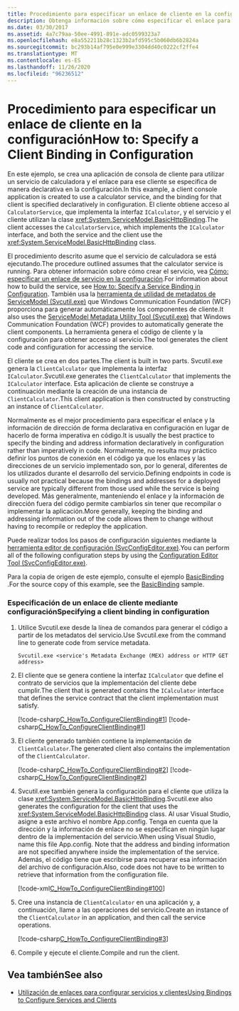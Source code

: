 ```yaml
---
title: Procedimiento para especificar un enlace de cliente en la configuración
description: Obtenga información sobre cómo especificar el enlace para un cliente WCF mediante declaración en un archivo de configuración. El cliente tiene acceso a un servicio en este ejemplo.
ms.date: 03/30/2017
ms.assetid: 4a7c79aa-50ee-4991-891e-adc0599323a7
ms.openlocfilehash: e8a552211b28c1323b2afd595c5b060db6b2824a
ms.sourcegitcommit: bc293b14af795e0e999e3304dd40c0222cf2ffe4
ms.translationtype: MT
ms.contentlocale: es-ES
ms.lasthandoff: 11/26/2020
ms.locfileid: "96236512"
---
```

# <a name="how-to-specify-a-client-binding-in-configuration"></a><span data-ttu-id="325ac-104">Procedimiento para especificar un enlace de cliente en la configuración</span><span class="sxs-lookup"><span data-stu-id="325ac-104">How to: Specify a Client Binding in Configuration</span></span>

<span data-ttu-id="325ac-105">En este ejemplo, se crea una aplicación de consola de cliente para utilizar un servicio de calculadora y el enlace para ese cliente se especifica de manera declarativa en la configuración.</span><span class="sxs-lookup"><span data-stu-id="325ac-105">In this example, a client console application is created to use a calculator service, and the binding for that client is specified declaratively in configuration.</span></span> <span data-ttu-id="325ac-106">El cliente obtiene acceso al `CalculatorService`, que implementa la interfaz `ICalculator`, y el servicio y el cliente utilizan la clase <xref:System.ServiceModel.BasicHttpBinding>.</span><span class="sxs-lookup"><span data-stu-id="325ac-106">The client accesses the `CalculatorService`, which implements the `ICalculator` interface, and both the service and the client use the <xref:System.ServiceModel.BasicHttpBinding> class.</span></span>  
  
 <span data-ttu-id="325ac-107">El procedimiento descrito asume que el servicio de calculadora se está ejecutando.</span><span class="sxs-lookup"><span data-stu-id="325ac-107">The procedure outlined assumes that the calculator service is running.</span></span> <span data-ttu-id="325ac-108">Para obtener información sobre cómo crear el servicio, vea [Cómo: especificar un enlace de servicio en la configuración](how-to-specify-a-service-binding-in-configuration.md).</span><span class="sxs-lookup"><span data-stu-id="325ac-108">For information about how to build the service, see [How to: Specify a Service Binding in Configuration](how-to-specify-a-service-binding-in-configuration.md).</span></span> <span data-ttu-id="325ac-109">También usa la [herramienta de utilidad de metadatos de ServiceModel (Svcutil.exe)](servicemodel-metadata-utility-tool-svcutil-exe.md) que Windows Communication Foundation (WCF) proporciona para generar automáticamente los componentes de cliente.</span><span class="sxs-lookup"><span data-stu-id="325ac-109">It also uses the [ServiceModel Metadata Utility Tool (Svcutil.exe)](servicemodel-metadata-utility-tool-svcutil-exe.md) that Windows Communication Foundation (WCF) provides to automatically generate the client components.</span></span> <span data-ttu-id="325ac-110">La herramienta genera el código de cliente y la configuración para obtener acceso al servicio.</span><span class="sxs-lookup"><span data-stu-id="325ac-110">The tool generates the client code and configuration for accessing the service.</span></span>  
  
 <span data-ttu-id="325ac-111">El cliente se crea en dos partes.</span><span class="sxs-lookup"><span data-stu-id="325ac-111">The client is built in two parts.</span></span> <span data-ttu-id="325ac-112">Svcutil.exe genera la `ClientCalculator` que implementa la interfaz `ICalculator`.</span><span class="sxs-lookup"><span data-stu-id="325ac-112">Svcutil.exe generates the `ClientCalculator` that implements the `ICalculator` interface.</span></span> <span data-ttu-id="325ac-113">Esta aplicación de cliente se construye a continuación mediante la creación de una instancia de `ClientCalculator`.</span><span class="sxs-lookup"><span data-stu-id="325ac-113">This client application is then constructed by constructing an instance of `ClientCalculator`.</span></span>  
  
 <span data-ttu-id="325ac-114">Normalmente es el mejor procedimiento para especificar el enlace y la información de dirección de forma declarativa en configuración en lugar de hacerlo de forma imperativa en código.</span><span class="sxs-lookup"><span data-stu-id="325ac-114">It is usually the best practice to specify the binding and address information declaratively in configuration rather than imperatively in code.</span></span> <span data-ttu-id="325ac-115">Normalmente, no resulta muy práctico definir los puntos de conexión en el código ya que los enlaces y las direcciones de un servicio implementado son, por lo general, diferentes de los utilizados durante el desarrollo del servicio.</span><span class="sxs-lookup"><span data-stu-id="325ac-115">Defining endpoints in code is usually not practical because the bindings and addresses for a deployed service are typically different from those used while the service is being developed.</span></span> <span data-ttu-id="325ac-116">Más generalmente, manteniendo el enlace y la información de dirección fuera del código permite cambiarlos sin tener que recompilar o implementar la aplicación.</span><span class="sxs-lookup"><span data-stu-id="325ac-116">More generally, keeping the binding and addressing information out of the code allows them to change without having to recompile or redeploy the application.</span></span>  
  
 <span data-ttu-id="325ac-117">Puede realizar todos los pasos de configuración siguientes mediante la [herramienta editor de configuración (SvcConfigEditor.exe)](configuration-editor-tool-svcconfigeditor-exe.md).</span><span class="sxs-lookup"><span data-stu-id="325ac-117">You can perform all of the following configuration steps by using the [Configuration Editor Tool (SvcConfigEditor.exe)](configuration-editor-tool-svcconfigeditor-exe.md).</span></span>  
  
 <span data-ttu-id="325ac-118">Para la copia de origen de este ejemplo, consulte el ejemplo [BasicBinding](./samples/basicbinding.md) .</span><span class="sxs-lookup"><span data-stu-id="325ac-118">For the source copy of this example, see the [BasicBinding](./samples/basicbinding.md) sample.</span></span>  
  
### <a name="specifying-a-client-binding-in-configuration"></a><span data-ttu-id="325ac-119">Especificación de un enlace de cliente mediante configuración</span><span class="sxs-lookup"><span data-stu-id="325ac-119">Specifying a client binding in configuration</span></span>  
  
1. <span data-ttu-id="325ac-120">Utilice Svcutil.exe desde la línea de comandos para generar el código a partir de los metadatos del servicio.</span><span class="sxs-lookup"><span data-stu-id="325ac-120">Use Svcutil.exe from the command line to generate code from service metadata.</span></span>  
  
    ```console  
    Svcutil.exe <service's Metadata Exchange (MEX) address or HTTP GET address>
    ```  
  
2. <span data-ttu-id="325ac-121">El cliente que se genera contiene la interfaz `ICalculator` que define el contrato de servicios que la implementación del cliente debe cumplir.</span><span class="sxs-lookup"><span data-stu-id="325ac-121">The client that is generated contains the `ICalculator` interface that defines the service contract that the client implementation must satisfy.</span></span>  
  
     [!code-csharp[C_HowTo_ConfigureClientBinding#1](../../../samples/snippets/csharp/VS_Snippets_CFX/c_howto_configureclientbinding/cs/generatedclient.cs#1)]
     [!code-csharp[C_HowTo_ConfigureClientBinding#1](../../../samples/snippets/csharp/VS_Snippets_CFX/c_howto_configureclientbinding/cs/source.cs#1)]  
  
3. <span data-ttu-id="325ac-122">El cliente generado también contiene la implementación de `ClientCalculator`.</span><span class="sxs-lookup"><span data-stu-id="325ac-122">The generated client also contains the implementation of the `ClientCalculator`.</span></span>  
  
     [!code-csharp[C_HowTo_ConfigureClientBinding#2](../../../samples/snippets/csharp/VS_Snippets_CFX/c_howto_configureclientbinding/cs/generatedclient.cs#2)]
     [!code-csharp[C_HowTo_ConfigureClientBinding#2](../../../samples/snippets/csharp/VS_Snippets_CFX/c_howto_configureclientbinding/cs/source.cs#2)]  
  
4. <span data-ttu-id="325ac-123">Svcutil.exe también genera la configuración para el cliente que utiliza la clase <xref:System.ServiceModel.BasicHttpBinding>.</span><span class="sxs-lookup"><span data-stu-id="325ac-123">Svcutil.exe also generates the configuration for the client that uses the <xref:System.ServiceModel.BasicHttpBinding> class.</span></span> <span data-ttu-id="325ac-124">Al usar Visual Studio, asigne a este archivo el nombre App.config. Tenga en cuenta que la dirección y la información de enlace no se especifican en ningún lugar dentro de la implementación del servicio.</span><span class="sxs-lookup"><span data-stu-id="325ac-124">When using Visual Studio, name this file App.config. Note that the address and binding information are not specified anywhere inside the implementation of the service.</span></span> <span data-ttu-id="325ac-125">Además, el código tiene que escribirse para recuperar esa información del archivo de configuración.</span><span class="sxs-lookup"><span data-stu-id="325ac-125">Also, code does not have to be written to retrieve that information from the configuration file.</span></span>  
  
     [!code-xml[C_HowTo_ConfigureClientBinding#100](../../../samples/snippets/csharp/VS_Snippets_CFX/c_howto_configureclientbinding/common/client.exe.config#100)]

5. <span data-ttu-id="325ac-126">Cree una instancia de `ClientCalculator` en una aplicación y, a continuación, llame a las operaciones del servicio.</span><span class="sxs-lookup"><span data-stu-id="325ac-126">Create an instance of the `ClientCalculator` in an application, and then call the service operations.</span></span>  
  
     [!code-csharp[C_HowTo_ConfigureClientBinding#3](../../../samples/snippets/csharp/VS_Snippets_CFX/c_howto_configureclientbinding/cs/client.cs#3)]  
  
6. <span data-ttu-id="325ac-127">Compile y ejecute el cliente.</span><span class="sxs-lookup"><span data-stu-id="325ac-127">Compile and run the client.</span></span>  
  
## <a name="see-also"></a><span data-ttu-id="325ac-128">Vea también</span><span class="sxs-lookup"><span data-stu-id="325ac-128">See also</span></span>

- [<span data-ttu-id="325ac-129">Utilización de enlaces para configurar servicios y clientes</span><span class="sxs-lookup"><span data-stu-id="325ac-129">Using Bindings to Configure Services and Clients</span></span>](using-bindings-to-configure-services-and-clients.md)
